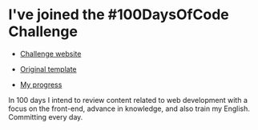 # I've joined the #100DaysOfCode Challenge

- [Challenge website](https://www.100daysofcode.com/)

- [Original template](https://github.com/kallaway/100-days-of-code)

- [My progress](log.md)

In 100 days I intend to review content related to web development with a focus on the front-end, advance in knowledge, and also train my English. Committing every day.
